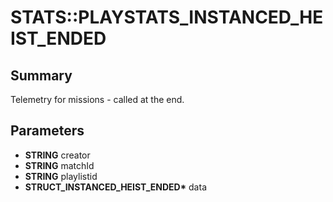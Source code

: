 # STATS::PLAYSTATS_INSTANCED_HEIST_ENDED

## Summary
Telemetry for missions - called at the end.

## Parameters
* **STRING** creator
* **STRING** matchId
* **STRING** playlistid
* **STRUCT_INSTANCED_HEIST_ENDED\*** data